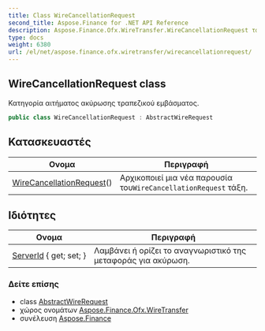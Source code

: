 ```yaml
---
title: Class WireCancellationRequest
second_title: Aspose.Finance for .NET API Reference
description: Aspose.Finance.Ofx.WireTransfer.WireCancellationRequest τάξη. Κατηγορία αιτήματος ακύρωσης τραπεζικού εμβάσματος.
type: docs
weight: 6380
url: /el/net/aspose.finance.ofx.wiretransfer/wirecancellationrequest/
---
```

## WireCancellationRequest class

Κατηγορία αιτήματος ακύρωσης τραπεζικού εμβάσματος.

```csharp
public class WireCancellationRequest : AbstractWireRequest
```

## Κατασκευαστές

| Ονομα | Περιγραφή |
| --- | --- |
| [WireCancellationRequest](wirecancellationrequest/)() | Αρχικοποιεί μια νέα παρουσία του`WireCancellationRequest` τάξη. |

## Ιδιότητες

| Ονομα | Περιγραφή |
| --- | --- |
| [ServerId](../../aspose.finance.ofx.wiretransfer/wirecancellationrequest/serverid/) { get; set; } | Λαμβάνει ή ορίζει το αναγνωριστικό της μεταφοράς για ακύρωση. |

### Δείτε επίσης

* class [AbstractWireRequest](../abstractwirerequest/)
* χώρος ονομάτων [Aspose.Finance.Ofx.WireTransfer](../../aspose.finance.ofx.wiretransfer/)
* συνέλευση [Aspose.Finance](../../)


